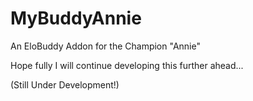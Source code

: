 # MyBuddyAnnie
An EloBuddy Addon for the Champion "Annie"

Hope fully I will continue developing this further ahead...

(Still Under Development!)

